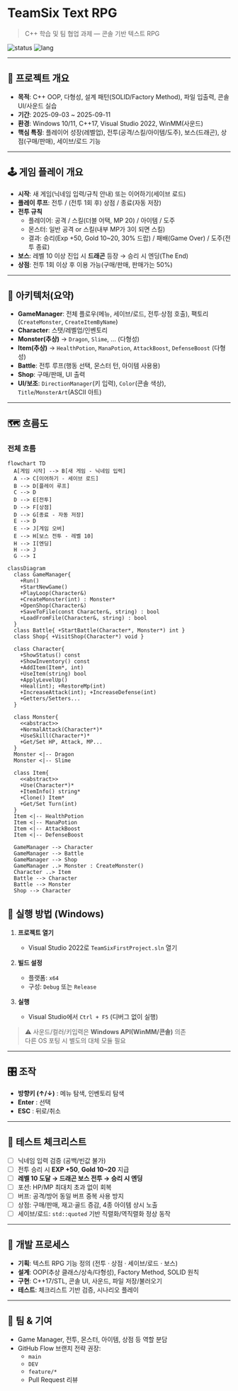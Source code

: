 # TeamSix Text RPG

> C++ 학습 및 팀 협업 과제 — 콘솔 기반 텍스트 RPG

![status](https://img.shields.io/badge/Platform-Windows%20Console-blue) ![lang](https://img.shields.io/badge/C%2B%2B-17-5c8dbc)

---

## 📖 프로젝트 개요
- **목적**: C++ OOP, 다형성, 설계 패턴(SOLID/Factory Method), 파일 입출력, 콘솔 UI/사운드 실습
- **기간**: 2025-09-03 ~ 2025-09-11
- **환경**: Windows 10/11, C++17, Visual Studio 2022, WinMM(사운드)  
- **핵심 특징**: 플레이어 성장(레벨업), 전투(공격/스킬/아이템/도주), 보스(드래곤), 상점(구매/판매), 세이브/로드 기능

---

## 🕹️ 게임 플레이 개요
- **시작**: 새 게임(닉네임 입력/규칙 안내) 또는 이어하기(세이브 로드)
- **플레이 루프**: 전투 / (전투 1회 후) 상점 / 종료(자동 저장)
- **전투 규칙**  
  - 플레이어: 공격 / 스킬(더블 어택, MP 20) / 아이템 / 도주  
  - 몬스터: 일반 공격 or 스킬(내부 MP가 3이 되면 스킬)  
  - 결과: 승리(Exp +50, Gold 10~20, 30% 드랍) / 패배(Game Over) / 도주(전투 종료)
- **보스**: 레벨 10 이상 진입 시 **드래곤** 등장 → 승리 시 엔딩(The End)  
- **상점**: 전투 1회 이상 후 이용 가능(구매/판매, 판매가는 50%)

---

## 🧩 아키텍처(요약)
- **GameManager**: 전체 플로우(메뉴, 세이브/로드, 전투·상점 호출), 팩토리(`CreateMonster`, `CreateItemByName`)
- **Character**: 스탯/레벨업/인벤토리
- **Monster(추상)** → `Dragon`, `Slime`, … (다형성)
- **Item(추상)** → `HealthPotion`, `ManaPotion`, `AttackBoost`, `DefenseBoost` (다형성)
- **Battle**: 전투 루프(행동 선택, 몬스터 턴, 아이템 사용용)
- **Shop**: 구매/판매, UI 출력
- **UI/보조**: `DirectionManager`(키 입력), `Color`(콘솔 색상), `Title`/`MonsterArt`(ASCII 아트)

---

## 🗺️ 흐름도

### 전체 흐름
```mermaid
flowchart TD
  A[게임 시작] --> B[새 게임 - 닉네임 입력]
  A --> C[이어하기 - 세이브 로드]
  B --> D[플레이 루프]
  C --> D
  D --> E[전투]
  D --> F[상점]
  D --> G[종료 - 자동 저장]
  E --> D
  E --> J[게임 오버]
  E --> H[보스 전투 - 레벨 10]
  H --> I[엔딩]
  H --> J
  G --> I
```

```mermaid
classDiagram
  class GameManager{
    +Run()
    +StartNewGame()
    +PlayLoop(Character&)
    +CreateMonster(int) : Monster*
    +OpenShop(Character&)
    +SaveToFile(const Character&, string) : bool
    +LoadFromFile(Character&, string) : bool
  }
  class Battle{ +StartBattle(Character*, Monster*) int }
  class Shop{ +VisitShop(Character*) void }

  class Character{
    +ShowStatus() const
    +ShowInventory() const
    +AddItem(Item*, int)
    +UseItem(string) bool
    +ApplyLevelUp()
    +Heal(int); +RestoreMp(int)
    +IncreaseAttack(int); +IncreaseDefense(int)
    +Getters/Setters...
  }

  class Monster{
    <<abstract>>
    +NormalAttack(Character*)*
    +UseSkill(Character*)*
    +Get/Set HP, Attack, MP...
  }
  Monster <|-- Dragon
  Monster <|-- Slime

  class Item{
    <<abstract>>
    +Use(Character*)*
    +ItemInfo() string*
    +Clone() Item*
    +Get/Set Turn(int)
  }
  Item <|-- HealthPotion
  Item <|-- ManaPotion
  Item <|-- AttackBoost
  Item <|-- DefenseBoost

  GameManager --> Character
  GameManager --> Battle
  GameManager --> Shop
  GameManager ..> Monster : CreateMonster()
  Character ..> Item
  Battle --> Character
  Battle --> Monster
  Shop --> Character
```

## 🚀 실행 방법 (Windows)

1. **프로젝트 열기**  
   - Visual Studio 2022로 `TeamSixFirstProject.sln` 열기  

2. **빌드 설정**  
   - 플랫폼: `x64`  
   - 구성: `Debug` 또는 `Release`   

3. **실행**  
   - Visual Studio에서 `Ctrl + F5` (디버그 없이 실행)  

> ⚠️ 사운드/컬러/키입력은 **Windows API(WinMM/콘솔)** 의존  
> 다른 OS 포팅 시 별도의 대체 모듈 필요

---

## 🎛️ 조작

- **방향키 (↑/↓)** : 메뉴 탐색, 인벤토리 탐색  
- **Enter** : 선택  
- **ESC** : 뒤로/취소  

---

## 🧪 테스트 체크리스트

- [ ] 닉네임 입력 검증 (공백/빈값 불가)  
- [ ] 전투 승리 시 **EXP +50**, **Gold 10~20** 지급  
- [ ] **레벨 10 도달 → 드래곤 보스 전투 → 승리 시 엔딩**  
- [ ] 포션: HP/MP 최대치 초과 없이 회복  
- [ ] 버프: 공격/방어 동일 버프 중복 사용 방지  
- [ ] 상점: 구매/판매, 재고·골드 증감, 4종 아이템 상시 노출  
- [ ] 세이브/로드: `std::quoted` 기반 직렬화/역직렬화 정상 동작  

---

## 🔧 개발 프로세스

- **기획**: 텍스트 RPG 기능 정의 (전투 · 상점 · 세이브/로드 · 보스)  
- **설계**: OOP(추상 클래스/상속/다형성), Factory Method, SOLID 원칙  
- **구현**: C++17/STL, 콘솔 UI, 사운드, 파일 저장/불러오기  
- **테스트**: 체크리스트 기반 검증, 시나리오 플레이  

---

## 👥 팀 & 기여

- Game Manager, 전투, 몬스터, 아이템, 상점 등 역할 분담  
- GitHub Flow 브랜치 전략 권장:  
  - `main`  
  - `DEV`  
  - `feature/*`  
  - Pull Request 리뷰
